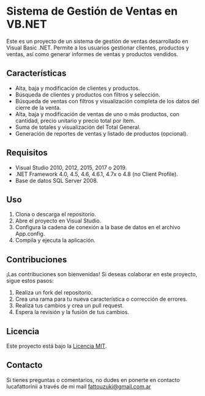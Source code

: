 # Sistema de Gestión de Ventas en VB.NET

Este es un proyecto de un sistema de gestión de ventas desarrollado en Visual Basic .NET. Permite a los usuarios gestionar clientes, productos y ventas, así como generar informes de ventas y productos vendidos.

## Características

- Alta, baja y modificación de clientes y productos.
- Búsqueda de clientes y productos con filtros y selección.
- Búsqueda de ventas con filtros y visualización completa de los datos del cierre de la venta.
- Alta, baja y modificación de ventas de uno o más productos, con cantidad, precio unitario y precio total por ítem.
- Suma de totales y visualización del Total General.
- Generación de reportes de ventas y listado de productos (opcional).

## Requisitos

- Visual Studio 2010, 2012, 2015, 2017 o 2019.
- .NET Framework 4.0, 4.5, 4.6, 4.6.1, 4.7x o 4.8 (no Client Profile).
- Base de datos SQL Server 2008.

## Uso

1. Clona o descarga el repositorio.
2. Abre el proyecto en Visual Studio.
3. Configura la cadena de conexión a la base de datos en el archivo App.config.
4. Compila y ejecuta la aplicación.

## Contribuciones

¡Las contribuciones son bienvenidas! Si deseas colaborar en este proyecto, sigue estos pasos:

1. Realiza un fork del repositorio.
2. Crea una rama para tu nueva característica o corrección de errores.
3. Realiza tus cambios y crea un pull request.
4. Espera la revisión y la fusión de tus cambios.

## Licencia

Este proyecto está bajo la [Licencia MIT](LICENSE).

## Contacto

Si tienes preguntas o comentarios, no dudes en ponerte en contacto lucafattorinii a través de mi mail fattouzuki@gmail.com.ar

